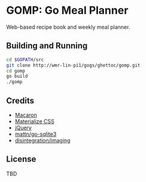# GOMP: Go Meal Planner

Web-based recipe book and weekly meal planner.

## Building and Running

```bash
cd $GOPATH/src
git clone http://wmr-lin-pi1/gogs/ghettoc/gomp.git
cd gomp
go build
./gomp
```

## Credits

* [Macaron](https://go-macaron.com)
* [Materialize CSS](http://materializecss.com)
* [jQuery](https://jquery.com)
* [mattn/go-sqlite3](https://github.com/mattn/go-sqlite3)
* [disintegration/imaging](https://github.com/disintegration/imaging)

## License

TBD